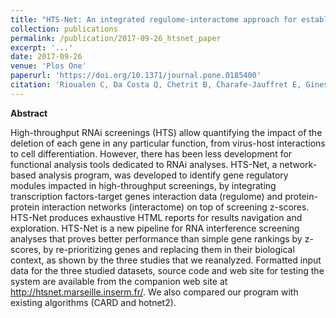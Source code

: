 ```yaml
---
title: "HTS-Net: An integrated regulome-interactome approach for establishing network regulation models in high-throughput screenings"
collection: publications
permalink: /publication/2017-09-26_htsnet_paper
excerpt: '...'
date: 2017-09-26
venue: 'Plos One'
paperurl: 'https://doi.org/10.1371/journal.pone.0185400'
citation: 'Rioualen C, Da Costa Q, Chetrit B, Charafe-Jauffret E, Ginestier C, Bidaut G (2017) HTS-Net: An integrated regulome-interactome approach for establishing network regulation models in high-throughput screenings. PLoS ONE 12(9): e0185400. https://doi.org/10.1371/journal.pone.0185400'
---
```


**Abstract**

High-throughput RNAi screenings (HTS) allow quantifying the impact of the deletion of each gene in any particular function, 
from virus-host interactions to cell differentiation. However, there has been less development for functional analysis tools 
dedicated to RNAi analyses. HTS-Net, a network-based analysis program, was developed to identify gene regulatory modules impacted 
in high-throughput screenings, by integrating transcription factors-target genes interaction data (regulome) 
and protein-protein interaction networks (interactome) on top of screening z-scores. HTS-Net produces exhaustive HTML reports 
for results navigation and exploration. HTS-Net is a new pipeline for RNA interference screening analyses 
that proves better performance than simple gene rankings by z-scores, by re-prioritizing genes and replacing them in their biological context, 
as shown by the three studies that we reanalyzed. Formatted input data for the three studied datasets, 
source code and web site for testing the system are available from the companion web site at http://htsnet.marseille.inserm.fr/. 
We also compared our program with existing algorithms (CARD and hotnet2).



